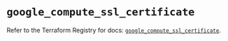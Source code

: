 # `google_compute_ssl_certificate`

Refer to the Terraform Registry for docs: [`google_compute_ssl_certificate`](https://registry.terraform.io/providers/hashicorp/google/6.4.0/docs/resources/compute_ssl_certificate).
